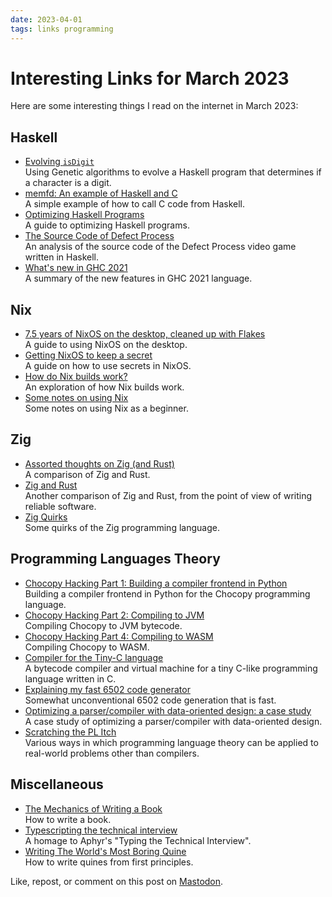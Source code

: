 ```yaml
---
date: 2023-04-01
tags: links programming
---
```


# Interesting Links for March 2023

Here are some interesting things I read on the internet in March 2023:

## Haskell

- [Evolving `isDigit`](https://web.archive.org/web/3/https://mihai.page/evolving-is-digit/) \
  Using Genetic algorithms to evolve a Haskell program that determines if a character is a digit.
- [memfd: An example of Haskell and C](https://web.archive.org/web/3/https://typeclasses.substack.com/p/memfd-an-example-of-haskell-and-c) \
  A simple example of how to call C code from Haskell.
- [Optimizing Haskell Programs](https://web.archive.org/web/3/https://sriramsami.com/haskell-optimization/) \
  A guide to optimizing Haskell programs.
- [The Source Code of Defect Process](https://web.archive.org/web/3/https://www.lambdabytes.io/articles/defectprocess/) \
  An analysis of the source code of the Defect Process video game written in Haskell.
- [What's new in GHC 2021](https://web.archive.org/web/3/https://typeclasses.substack.com/p/whats-new-in-ghc-2021) \
  A summary of the new features in GHC 2021 language.

## Nix

- [7.5 years of NixOS on the desktop, cleaned up with Flakes](https://web.archive.org/web/3/https://typeclasses.substack.com/p/flakes-nixos-desktop) \
  A guide to using NixOS on the desktop.
- [Getting NixOS to keep a secret](https://web.archive.org/web/3/https://bmcgee.ie/posts/2022/11/getting-nixos-to-keep-a-secret/) \
  A guide on how to use secrets in NixOS.
- [How do Nix builds work?](https://web.archive.org/web/3/https://jvns.ca/blog/2023/03/03/how-do-nix-builds-work-/) \
  An exploration of how Nix builds work.
- [Some notes on using Nix](https://web.archive.org/web/3/https://jvns.ca/blog/2023/02/28/some-notes-on-using-nix/) \
  Some notes on using Nix as a beginner.

## Zig

- [Assorted thoughts on Zig (and Rust)](https://web.archive.org/web/3/https://www.scattered-thoughts.net/writing/assorted-thoughts-on-zig-and-rust/) \
  A comparison of Zig and Rust.
- [Zig and Rust](https://web.archive.org/web/3/https://matklad.github.io/2023/03/26/zig-and-rust.html) \
  Another comparison of Zig and Rust, from the point of view of writing reliable software.
- [Zig Quirks](https://web.archive.org/web/3/https://www.openmymind.net/Zig-Quirks/) \
  Some quirks of the Zig programming language.

## Programming Languages Theory

- [Chocopy Hacking Part 1: Building a compiler frontend in Python](https://web.archive.org/web/3/https://yangdanny97.github.io/blog/2020/05/29/chocopy-typechecker) \
  Building a compiler frontend in Python for the Chocopy programming language.
- [Chocopy Hacking Part 2: Compiling to JVM](https://web.archive.org/web/3/https://yangdanny97.github.io/blog/2021/08/26/chocopy-jvm-backend) \
  Compiling Chocopy to JVM bytecode.
- [Chocopy Hacking Part 4: Compiling to WASM](https://web.archive.org/web/3/https://yangdanny97.github.io/blog/2022/10/11/chocopy-wasm-backend) \
  Compiling Chocopy to WASM.
- [Compiler for the Tiny-C language](https://web.archive.org/web/3/http://www.iro.umontreal.ca/~felipe/IFT2030-Automne2002/Complements/tinyc.c) \
  A bytecode compiler and virtual machine for a tiny C-like programming language written in C.
- [Explaining my fast 6502 code generator](https://web.archive.org/web/3/https://pubby.games/codegen.html) \
  Somewhat unconventional 6502 code generation that is fast.
- [Optimizing a parser/compiler with data-oriented design: a case study](https://web.archive.org/web/3/https://tweedegolf.nl/en/blog/88/data-oriented-design) \
  A case study of optimizing a parser/compiler with data-oriented design.
- [Scratching the PL Itch](https://web.archive.org/web/3/https://yangdanny97.github.io/blog/2022/09/03/scratching-the-pl-itch) \
  Various ways in which programming language theory can be applied to real-world problems other than compilers.

## Miscellaneous

- [The Mechanics of Writing a Book](https://web.archive.org/web/3/https://sandymaguire.me/blog/book-mechanics/) \
  How to write a book.
- [Typescripting the technical interview](https://web.archive.org/web/3/https://www.richard-towers.com/2023/03/11/typescripting-the-technical-interview.html) \
  A homage to Aphyr's "Typing the Technical Interview".
- [Writing The World's Most Boring Quine](https://web.archive.org/web/3/http://rtpg.co/2023/03/02/quines-for-dummies.html) \
  How to write quines from first principles.

Like, repost, or comment on this post on [Mastodon](https://fantastic.earth/@abnv/110122311237335886).
